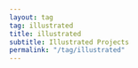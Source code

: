 ```yaml
---
layout: tag
tag: illustrated
title: illustrated
subtitle: Illustrated Projects
permalink: "/tag/illustrated"
---
```


